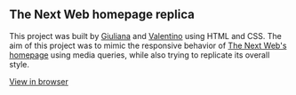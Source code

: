 ## The Next Web homepage replica

This project was built by [Giuliana](https://github.com/gferrarocamus) and [Valentino](https://github.com/1ba1) using HTML and CSS. The aim of this project was to mimic the responsive behavior of [The Next Web's homepage](https://web.archive.org/web/20190305092250/https://thenextweb.com/) using media queries, while also trying to replicate its overall style.

[View in browser](https://gferrarocamus.github.io/building-with-responsive-design/)

